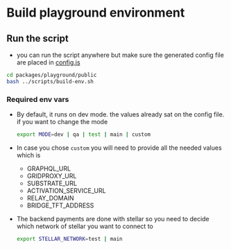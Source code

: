 # Build playground environment

## Run the script

- you can run the script anywhere but make sure the generated config file are placed in [config.js](../config.js)

```bash
cd packages/playground/public
bash ../scripts/build-env.sh
```

### Required env vars

- By default, it runs on dev mode. the values already sat on the config file. if you want to change the mode

  ```bash
  export MODE=dev | qa | test | main | custom
  ```

- In case you chose `custom` you will need to provide all the needed values which is

  - GRAPHQL_URL
  - GRIDPROXY_URL
  - SUBSTRATE_URL
  - ACTIVATION_SERVICE_URL
  - RELAY_DOMAIN
  - BRIDGE_TFT_ADDRESS

- The backend payments are done with stellar so you need to decide which network of stellar you want to connect to

  ```bash
  export STELLAR_NETWORK=test | main
  ```
